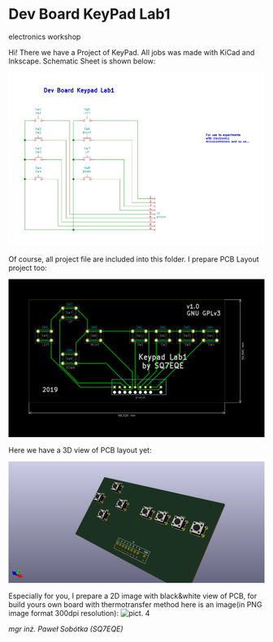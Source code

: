 # Dev Board KeyPad Lab1
electronics workshop

Hi! There we have a Project of KeyPad. All jobs was made with KiCad and Inkscape. Schematic Sheet is shown below:

![pict. 1](https://github.com/majsterklepka/lab1/raw/master/keyboard_lab1/drawings/keyboard_lab1-sheet.png "Dev Board KeyPad Lab1 Schematic Sheet")

Of course, all project file are included into this folder. I prepare PCB Layout project too:

![pict. 2](https://github.com/majsterklepka/lab1/raw/master/keyboard_lab1/drawings/keyboard_lab1-brd.png "Dev Board KeyPad Lab1 PCB layout 2D view")

Here we have a 3D view of PCB layout yet:

![pict. 3](https://github.com/majsterklepka/lab1/raw/master/keyboard_lab1/drawings/keyboard_lab1.png "Dev Board KeyPad Lab1 PCB layout 3D view")

Especially for you, I prepare a 2D image with black&white view of PCB, for build yours own board with thermotransfer method here is an image(in PNG image format 300dpi resolution):
![pict. 4](https://github.com/majsterklepka/lab1/raw/master/keyboard_lab1/drawings/keyboard_lab1-prep-board.png "PCB Layout Image")

_mgr inż. Paweł Sobótka (SQ7EQE)_
